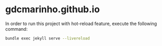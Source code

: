 # gdcmarinho.github.io

In order to run this project with hot-reload feature, execute the following command:

```bash
bundle exec jekyll serve --livereload
```